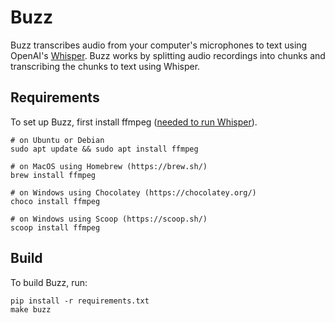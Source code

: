 # Buzz

Buzz transcribes audio from your computer's microphones to text using OpenAI's [Whisper](https://github.com/openai/whisper). Buzz works by splitting audio recordings into chunks and transcribing the chunks to text using Whisper.

## Requirements

To set up Buzz, first install ffmpeg ([needed to run Whisper](https://github.com/openai/whisper#setup)).

```text
# on Ubuntu or Debian
sudo apt update && sudo apt install ffmpeg

# on MacOS using Homebrew (https://brew.sh/)
brew install ffmpeg

# on Windows using Chocolatey (https://chocolatey.org/)
choco install ffmpeg

# on Windows using Scoop (https://scoop.sh/)
scoop install ffmpeg
```

## Build

To build Buzz, run:

```shell
pip install -r requirements.txt
make buzz
```
